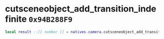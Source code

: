 # cutsceneobject_add_transition_indefinite `0x94B288F9`

```lua
local result --[[ number ]] = natives.camera.cutsceneobject_add_transition_indefinite(_unk0 --[[ number ]], _unk1 --[[ number ]], _unk2 --[[ number ]])
```